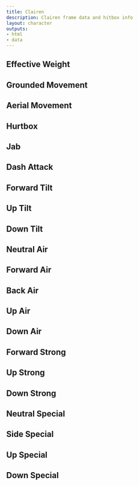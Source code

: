 ```yaml
---
title: Clairen
description: Clairen frame data and hitbox info
layout: character
outputs:
- html
- data
---
```


## Effective Weight
## Grounded Movement
## Aerial Movement
## Hurtbox

## Jab
## Dash Attack
## Forward Tilt
## Up Tilt
## Down Tilt

## Neutral Air
## Forward Air
## Back Air
## Up Air
## Down Air

## Forward Strong
## Up Strong
## Down Strong

## Neutral Special
## Side Special
## Up Special
## Down Special
